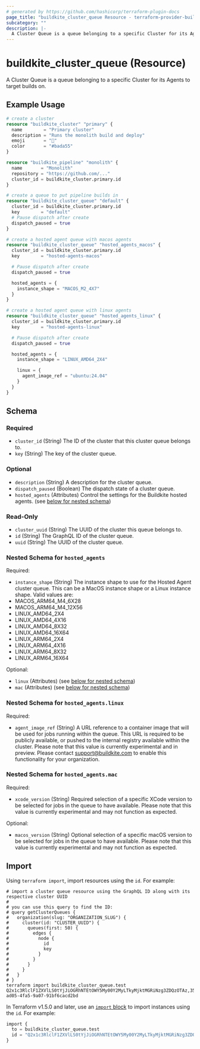 ```yaml
---
# generated by https://github.com/hashicorp/terraform-plugin-docs
page_title: "buildkite_cluster_queue Resource - terraform-provider-buildkite"
subcategory: ""
description: |-
  A Cluster Queue is a queue belonging to a specific Cluster for its Agents to target builds on.
---
```


# buildkite_cluster_queue (Resource)

A Cluster Queue is a queue belonging to a specific Cluster for its Agents to target builds on.

## Example Usage

```terraform
# create a cluster
resource "buildkite_cluster" "primary" {
  name        = "Primary cluster"
  description = "Runs the monolith build and deploy"
  emoji       = "🚀"
  color       = "#bada55"
}

resource "buildkite_pipeline" "monolith" {
  name       = "Monolith"
  repository = "https://github.com/..."
  cluster_id = buildkite_cluster.primary.id
}

# create a queue to put pipeline builds in
resource "buildkite_cluster_queue" "default" {
  cluster_id = buildkite_cluster.primary.id
  key        = "default"
  # Pause dispatch after create
  dispatch_paused = true
}

# create a hosted agent queue with macos agents
resource "buildkite_cluster_queue" "hosted_agents_macos" {
  cluster_id = buildkite_cluster.primary.id
  key        = "hosted-agents-macos"

  # Pause dispatch after create
  dispatch_paused = true

  hosted_agents = {
    instance_shape = "MACOS_M2_4X7"
  }
}

# create a hosted agent queue with linux agents
resource "buildkite_cluster_queue" "hosted_agents_linux" {
  cluster_id = buildkite_cluster.primary.id
  key        = "hosted-agents-linux"

  # Pause dispatch after create
  dispatch_paused = true

  hosted_agents = {
    instance_shape = "LINUX_AMD64_2X4"

    linux = {
      agent_image_ref = "ubuntu:24.04"
    }
  }
}
```

<!-- schema generated by tfplugindocs -->
## Schema

### Required

- `cluster_id` (String) The ID of the cluster that this cluster queue belongs to.
- `key` (String) The key of the cluster queue.

### Optional

- `description` (String) A description for the cluster queue.
- `dispatch_paused` (Boolean) The dispatch state of a cluster queue.
- `hosted_agents` (Attributes) Control the settings for the Buildkite hosted agents. (see [below for nested schema](#nestedatt--hosted_agents))

### Read-Only

- `cluster_uuid` (String) The UUID of the cluster this queue belongs to.
- `id` (String) The GraphQL ID of the cluster queue.
- `uuid` (String) The UUID of the cluster queue.

<a id="nestedatt--hosted_agents"></a>
### Nested Schema for `hosted_agents`

Required:

- `instance_shape` (String) The instance shape to use for the Hosted Agent cluster queue. This can be a MacOS instance shape or a Linux instance shape.
Valid values are:
- MACOS_ARM64_M4_6X28
- MACOS_ARM64_M4_12X56
- LINUX_AMD64_2X4
- LINUX_AMD64_4X16
- LINUX_AMD64_8X32
- LINUX_AMD64_16X64
- LINUX_ARM64_2X4
- LINUX_ARM64_4X16
- LINUX_ARM64_8X32
- LINUX_ARM64_16X64

Optional:

- `linux` (Attributes) (see [below for nested schema](#nestedatt--hosted_agents--linux))
- `mac` (Attributes) (see [below for nested schema](#nestedatt--hosted_agents--mac))

<a id="nestedatt--hosted_agents--linux"></a>
### Nested Schema for `hosted_agents.linux`

Required:

- `agent_image_ref` (String) A URL reference to a container image that will be used for jobs running within the queue. This URL is required to be publicly available, or pushed to the internal registry available within the cluster. Please note that this value is currently experimental and in preview. Please contact support@buildkite.com to enable this functionality for your organization.


<a id="nestedatt--hosted_agents--mac"></a>
### Nested Schema for `hosted_agents.mac`

Required:

- `xcode_version` (String) Required selection of a specific XCode version to be selected for jobs in the queue to have available. Please note that this value is currently experimental and may not function as expected.

Optional:

- `macos_version` (String) Optional selection of a specific macOS version to be selected for jobs in the queue to have available. Please note that this value is currently experimental and may not function as expected.

## Import

Using `terraform import`, import resources using the `id`. For example:
```shell
# import a cluster queue resource using the GraphQL ID along with its respective cluster UUID
#
# you can use this query to find the ID:
# query getClusterQueues {
#   organization(slug: "ORGANIZATION_SLUG") {
#     cluster(id: "CLUSTER_UUID") {
#       queues(first: 50) {
#         edges {
#           node {
#             id
#             key
#           }
#         }
#       }
#     }
#   }
# }
terraform import buildkite_cluster_queue.test Q2x1c3RlclF1ZXVlLS0tYjJiOGRhNTEtOWY5My00Y2MyLTkyMjktMGRiNzg3ZDQzOTAz,35498aaf-ad05-4fa5-9a07-91bf6cacd2bd
```

In Terraform v1.5.0 and later, use an [`import` block](https://developer.hashicorp.com/terraform/language/import) to import instances using the `id`. For example:
```terraform
import {
  to = buildkite_cluster_queue.test
  id = "Q2x1c3RlclF1ZXVlLS0tYjJiOGRhNTEtOWY5My00Y2MyLTkyMjktMGRiNzg3ZDQzOTAz,35498aaf-ad05-4fa5-9a07-91bf6cacd2bd"
}
```
